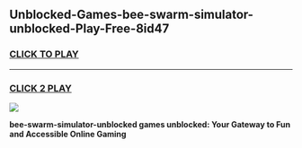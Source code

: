 
## Unblocked-Games-bee-swarm-simulator-unblocked-Play-Free-8id47
<h3>
<a href="https://premium76.site?title=bee-swarm-simulator-unblocked&ref=20M">CLICK TO PLAY</a></h3>
<hr>

<h3>
<a href="https://premium76.site?title=bee-swarm-simulator-unblocked&ref=20M">CLICK 2 PLAY</a>
  
</h3>

<a href="https://premium76.site?title=bee-swarm-simulator-unblocked&ref=19M"><img src="https://clearcache.store/games.png"></a>


**bee-swarm-simulator-unblocked games unblocked: Your Gateway to Fun and Accessible Online Gaming**
